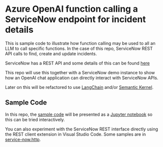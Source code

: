 # Azure OpenAI function calling a ServiceNow endpoint for incident details

This is sample code to illustrate how function calling may be used to all an LLM to call specific functions. In the case of this repo, ServiceNow REST API calls to find, create and update incidents.

ServiceNow has a REST API and some details of this can be found [here](https://docs.servicenow.com/bundle/utah-api-reference/page/integrate/inbound-rest/task/t_GetStartedCreateInt.html)

This repo will use this together with a ServiceNow demo instance to show how an OpenAI chat application can directly interact with ServiceNow APIs.

Later on this will be refactored to use [LangChain](https://python.langchain.com/v0.1/docs/get_started/introduction) and/or [Semantic Kernel](https://learn.microsoft.com/en-us/semantic-kernel/overview/).

## Sample Code
In this repo, the [sample code](./openai-function-calling.ipynb) will be presented as a [Jupyter notebook](https://jupyter.org/) so this can be tried interactively.

You can also experiment with the ServiceNow REST interface directly using the REST client extension in Visual Studio Code. Some samples are in [service-now.http](./service-now.http).
